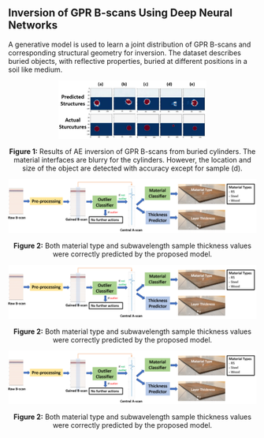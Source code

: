 ## Inversion of GPR B-scans Using Deep Neural Networks
A generative model is used to learn a joint distribution of GPR B-scans and corresponding structural geometry for inversion. The dataset describes buried objects, with reflective properties, buried at different positions in a soil like medium.


<div align="center">
    <img src="./DNN-inversion/img/DNN_inversion_result.PNG" alt= Results of AE inversion of GPR B-scans from buried cylinders. The material
interfaces are blurry for the cylinders. However, the location and size of the object are detected with
accuracy except for sample (d)." width="300">
    <p><strong>Figure 1:</strong> Results of AE inversion of GPR B-scans from buried cylinders. The material interfaces are blurry for the cylinders. However, the location and size of the object are detected with accuracy except for sample (d).</p>
</div>


<div align="center">
    <img src="./assets/img/workflow_diagram.png" alt=Both material type and subwavelength sample thickness values were correctly predicted by the proposed model." width="800">
    <p><strong>Figure 2:</strong> Both material type and subwavelength sample thickness values were correctly predicted by the proposed model.</p>
</div>


<div align="center">
    <img src="./assets/img/workflow_diagram.png" alt=Both material type and subwavelength sample thickness values were correctly predicted by the proposed model." width="800">
    <p><strong>Figure 2:</strong> Both material type and subwavelength sample thickness values were correctly predicted by the proposed model.</p>
</div>


<div align="center">
    <img src="./assets/img/workflow_diagram.png" alt=Both material type and subwavelength sample thickness values were correctly predicted by the proposed model." width="800">
    <p><strong>Figure 2:</strong> Both material type and subwavelength sample thickness values were correctly predicted by the proposed model.</p>
</div>
